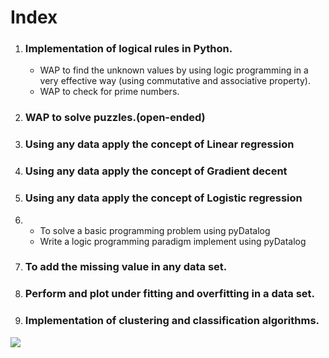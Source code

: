 # **Index**
 1. ### Implementation of logical rules in Python.
    - WAP to find the unknown values by using logic programming in a very effective way (using commutative and associative property).
    - WAP to check for prime numbers.
 2. ### WAP to solve puzzles.(open-ended)
 3. ### Using any data apply the concept of Linear regression
 4. ### Using any data apply the concept of Gradient decent
 5. ### Using any data apply the concept of Logistic regression
 6. -  To solve a basic programming problem using pyDatalog
    -  Write a logic programming paradigm implement using pyDatalog
 7. ### To add the missing value in any data set.
 8. ### Perform and plot under fitting and overfitting in a data set.
 9. ### Implementation of clustering and classification algorithms.
 
 
 
![](https://datasciencedojo.com/wp-content/uploads/20-1.jpg)
